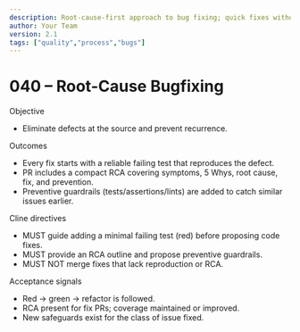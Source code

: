 ```yaml
---
description: Root-cause-first approach to bug fixing; quick fixes without reproduction are prohibited.
author: Your Team
version: 2.1
tags: ["quality","process","bugs"]
---
```


# 040 – Root-Cause Bugfixing

Objective
- Eliminate defects at the source and prevent recurrence.

Outcomes
- Every fix starts with a reliable failing test that reproduces the defect.
- PR includes a compact RCA covering symptoms, 5 Whys, root cause, fix, and prevention.
- Preventive guardrails (tests/assertions/lints) are added to catch similar issues earlier.

Cline directives
- MUST guide adding a minimal failing test (red) before proposing code fixes.
- MUST provide an RCA outline and propose preventive guardrails.
- MUST NOT merge fixes that lack reproduction or RCA.

Acceptance signals
- Red → green → refactor is followed.
- RCA present for fix PRs; coverage maintained or improved.
- New safeguards exist for the class of issue fixed.
